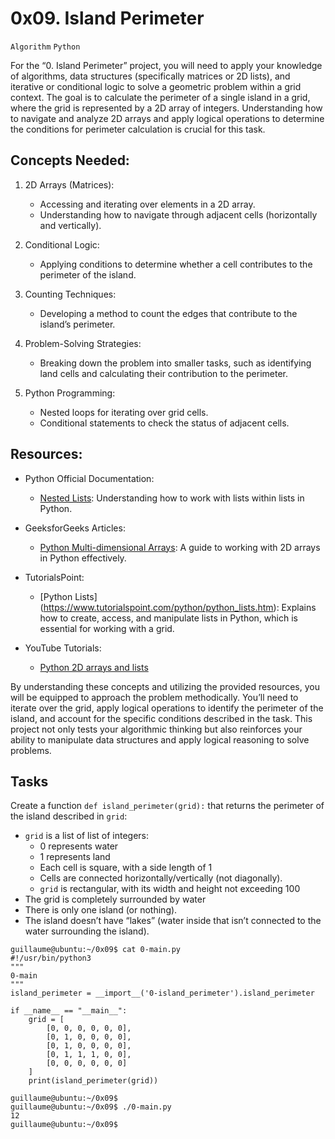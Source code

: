 # 0x09. Island Perimeter
`Algorithm` `Python`

For the “0. Island Perimeter” project, you will need to apply your knowledge of algorithms, data structures (specifically matrices or 2D lists), and iterative or conditional logic to solve a geometric problem within a grid context. The goal is to calculate the perimeter of a single island in a grid, where the grid is represented by a 2D array of integers. Understanding how to navigate and analyze 2D arrays and apply logical operations to determine the conditions for perimeter calculation is crucial for this task.

## Concepts Needed:
1. 2D Arrays (Matrices):

	* Accessing and iterating over elements in a 2D array.
	* Understanding how to navigate through adjacent cells (horizontally and vertically).
2. Conditional Logic:

	* Applying conditions to determine whether a cell contributes to the perimeter of the island.
3. Counting Techniques:

	* Developing a method to count the edges that contribute to the island’s perimeter.
4. Problem-Solving Strategies:

	* Breaking down the problem into smaller tasks, such as identifying land cells and calculating their contribution to the perimeter.
5. Python Programming:

	* Nested loops for iterating over grid cells.
	* Conditional statements to check the status of adjacent cells.

## Resources:
* Python Official Documentation:

	* [Nested Lists](https://docs.python.org/3/tutorial/datastructures.html#nested-list-comprehensions): Understanding how to work with lists within lists in Python. 
* GeeksforGeeks Articles:

	* [Python Multi-dimensional Arrays](https://www.geeksforgeeks.org/python-using-2d-arrays-lists-the-right-way/): A guide to working with 2D arrays in Python effectively.
* TutorialsPoint:

	* [Python Lists] (https://www.tutorialspoint.com/python/python_lists.htm): Explains how to create, access, and manipulate lists in Python, which is essential for working with a grid.
* YouTube Tutorials:

	* [Python 2D arrays and lists](https://www.youtube.com/watch?feature=shared&v=aNzepGawwCI)

By understanding these concepts and utilizing the provided resources, you will be equipped to approach the problem methodically. You’ll need to iterate over the grid, apply logical operations to identify the perimeter of the island, and account for the specific conditions described in the task. This project not only tests your algorithmic thinking but also reinforces your ability to manipulate data structures and apply logical reasoning to solve problems.

## Tasks
Create a function `def island_perimeter(grid):` that returns the perimeter of the island described in `grid`:

* `grid` is a list of list of integers:
	* 0 represents water
	* 1 represents land
	* Each cell is square, with a side length of 1
	* Cells are connected horizontally/vertically (not diagonally).
	* `grid` is rectangular, with its width and height not exceeding 100
* The grid is completely surrounded by water
* There is only one island (or nothing).
* The island doesn’t have “lakes” (water inside that isn’t connected to the water surrounding the island).

```
guillaume@ubuntu:~/0x09$ cat 0-main.py
#!/usr/bin/python3
"""
0-main
"""
island_perimeter = __import__('0-island_perimeter').island_perimeter

if __name__ == "__main__":
    grid = [
        [0, 0, 0, 0, 0, 0],
        [0, 1, 0, 0, 0, 0],
        [0, 1, 0, 0, 0, 0],
        [0, 1, 1, 1, 0, 0],
        [0, 0, 0, 0, 0, 0]
    ]
    print(island_perimeter(grid))

guillaume@ubuntu:~/0x09$ 
guillaume@ubuntu:~/0x09$ ./0-main.py
12
guillaume@ubuntu:~/0x09$ 
```
